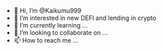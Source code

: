 - 👋 Hi, I’m @Kaikumu999
- 👀 I’m interested in new DEFI and lending in crypto
- 🌱 I’m currently learning ...
- 💞️ I’m looking to collaborate on ...
- 📫 How to reach me ...

<!---
Kaikumu999/Kaikumu999 is a ✨ special ✨ repository because its `README.md` (this file) appears on your GitHub profile.
You can click the Preview link to take a look at your changes.
--->
